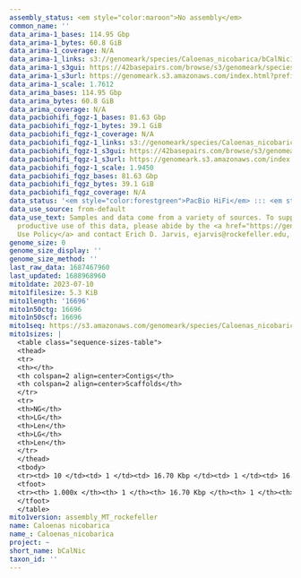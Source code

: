 ```yaml
---
assembly_status: <em style="color:maroon">No assembly</em>
common_name: ''
data_arima-1_bases: 114.95 Gbp
data_arima-1_bytes: 60.8 GiB
data_arima-1_coverage: N/A
data_arima-1_links: s3://genomeark/species/Caloenas_nicobarica/bCalNic1/genomic_data/arima/<br>
data_arima-1_s3gui: https://42basepairs.com/browse/s3/genomeark/species/Caloenas_nicobarica/bCalNic1/genomic_data/arima/
data_arima-1_s3url: https://genomeark.s3.amazonaws.com/index.html?prefix=species/Caloenas_nicobarica/bCalNic1/genomic_data/arima/
data_arima-1_scale: 1.7612
data_arima_bases: 114.95 Gbp
data_arima_bytes: 60.8 GiB
data_arima_coverage: N/A
data_pacbiohifi_fqgz-1_bases: 81.63 Gbp
data_pacbiohifi_fqgz-1_bytes: 39.1 GiB
data_pacbiohifi_fqgz-1_coverage: N/A
data_pacbiohifi_fqgz-1_links: s3://genomeark/species/Caloenas_nicobarica/bCalNic1/genomic_data/pacbio_hifi/<br>
data_pacbiohifi_fqgz-1_s3gui: https://42basepairs.com/browse/s3/genomeark/species/Caloenas_nicobarica/bCalNic1/genomic_data/pacbio_hifi/
data_pacbiohifi_fqgz-1_s3url: https://genomeark.s3.amazonaws.com/index.html?prefix=species/Caloenas_nicobarica/bCalNic1/genomic_data/pacbio_hifi/
data_pacbiohifi_fqgz-1_scale: 1.9450
data_pacbiohifi_fqgz_bases: 81.63 Gbp
data_pacbiohifi_fqgz_bytes: 39.1 GiB
data_pacbiohifi_fqgz_coverage: N/A
data_status: '<em style="color:forestgreen">PacBio HiFi</em> ::: <em style="color:forestgreen">Arima</em>'
data_use_source: from-default
data_use_text: Samples and data come from a variety of sources. To support fair and
  productive use of this data, please abide by the <a href="https://genome10k.soe.ucsc.edu/data-use-policies/">Data
  Use Policy</a> and contact Erich D. Jarvis, ejarvis@rockefeller.edu, with any questions.
genome_size: 0
genome_size_display: ''
genome_size_method: ''
last_raw_data: 1687467960
last_updated: 1688968960
mito1date: 2023-07-10
mito1filesize: 5.3 KiB
mito1length: '16696'
mito1n50ctg: 16696
mito1n50scf: 16696
mito1seq: https://s3.amazonaws.com/genomeark/species/Caloenas_nicobarica/bCalNic1/assembly_MT_rockefeller/bCalNic1.MT.20230710.fasta.gz
mito1sizes: |
  <table class="sequence-sizes-table">
  <thead>
  <tr>
  <th></th>
  <th colspan=2 align=center>Contigs</th>
  <th colspan=2 align=center>Scaffolds</th>
  </tr>
  <tr>
  <th>NG</th>
  <th>LG</th>
  <th>Len</th>
  <th>LG</th>
  <th>Len</th>
  </tr>
  </thead>
  <tbody>
  <tr><td> 10 </td><td> 1 </td><td> 16.70 Kbp </td><td> 1 </td><td> 16.70 Kbp </td></tr><tr><td> 20 </td><td> 1 </td><td> 16.70 Kbp </td><td> 1 </td><td> 16.70 Kbp </td></tr><tr><td> 30 </td><td> 1 </td><td> 16.70 Kbp </td><td> 1 </td><td> 16.70 Kbp </td></tr><tr><td> 40 </td><td> 1 </td><td> 16.70 Kbp </td><td> 1 </td><td> 16.70 Kbp </td></tr><tr style="background-color:#cccccc;"><td> 50 </td><td> 1 </td><td style="background-color:#ff8888;"> 16.70 Kbp </td><td> 1 </td><td style="background-color:#ff8888;"> 16.70 Kbp </td></tr><tr><td> 60 </td><td> 1 </td><td> 16.70 Kbp </td><td> 1 </td><td> 16.70 Kbp </td></tr><tr><td> 70 </td><td> 1 </td><td> 16.70 Kbp </td><td> 1 </td><td> 16.70 Kbp </td></tr><tr><td> 80 </td><td> 1 </td><td> 16.70 Kbp </td><td> 1 </td><td> 16.70 Kbp </td></tr><tr><td> 90 </td><td> 1 </td><td> 16.70 Kbp </td><td> 1 </td><td> 16.70 Kbp </td></tr><tr><td> 100 </td><td> 1 </td><td> 16.70 Kbp </td><td> 1 </td><td> 16.70 Kbp </td></tr></tbody>
  <tfoot>
  <tr><th> 1.000x </th><th> 1 </th><th> 16.70 Kbp </th><th> 1 </th><th> 16.70 Kbp </th></tr>
  </tfoot>
  </table>
mito1version: assembly_MT_rockefeller
name: Caloenas nicobarica
name_: Caloenas_nicobarica
project: ~
short_name: bCalNic
taxon_id: ''
---
```

